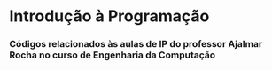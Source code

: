 # Introdução à Programação
### Códigos relacionados às aulas de IP do professor Ajalmar Rocha no curso de Engenharia da Computação
